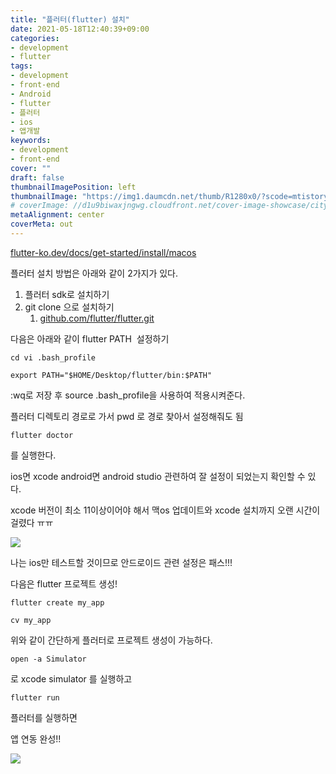 ```yaml
---
title: "플러터(flutter) 설치"
date: 2021-05-18T12:40:39+09:00
categories: 
- development
- flutter
tags: 
- development
- front-end
- Android
- flutter
- 플러터
- ios
- 앱개발
keywords: 
- development
- front-end
cover: ""
draft: false
thumbnailImagePosition: left
thumbnailImage: "https://img1.daumcdn.net/thumb/R1280x0/?scode=mtistory2&fname=https%3A%2F%2Fblog.kakaocdn.net%2Fdn%2FcvwEfZ%2FbtqIFw2Kt69%2FZrqh8pmu2fyrYUMWykbLwk%2Fimg.png"
# coverImage: //d1u9biwaxjngwg.cloudfront.net/cover-image-showcase/city.jpg
metaAlignment: center
coverMeta: out
---
```


[flutter-ko.dev/docs/get-started/install/macos](https://flutter-ko.dev/docs/get-started/install/macos)


플러터 설치 방법은 아래와 같이 2가지가 있다. 

1.  플러터 sdk로 설치하기 
2.  git clone 으로 설치하기 
    1.  [github.com/flutter/flutter.git](https://github.com/flutter/flutter.git)

다음은 아래와 같이 flutter PATH  설정하기

```
cd vi .bash_profile
```

```
export PATH="$HOME/Desktop/flutter/bin:$PATH"
```

:wq로 저장 후 source .bash\_profile을 사용하여 적용시켜준다.

플러터 디렉토리 경로로 가서 pwd 로 경로 찾아서 설정해줘도 됨

```
flutter doctor 
```

를 실행한다.

ios면 xcode android면 android studio 관련하여 잘 설정이 되었는지 확인할 수 있다. 

xcode 버전이 최소 11이상이어야 해서 맥os 업데이트와 xcode 설치까지 오랜 시간이 걸렸다 ㅠㅠ

![](https://img1.daumcdn.net/thumb/R1280x0/?scode=mtistory2&fname=https%3A%2F%2Fblog.kakaocdn.net%2Fdn%2FbzWjbD%2FbtqIrtUywhh%2FiIIFlKx57k8ecdE1ZdvUz1%2Fimg.png)

나는 ios만 테스트할 것이므로 안드로이드 관련 설정은 패스!!!

다음은 flutter 프로젝트 생성!

```
flutter create my_app

cv my_app
```

위와 같이 간단하게 플러터로 프로젝트 생성이 가능하다. 

```
open -a Simulator
```

로 xcode simulator 를 실행하고 

```
flutter run
```

플러터를 실행하면 

앱 연동 완성!!

![](https://img1.daumcdn.net/thumb/R1280x0/?scode=mtistory2&fname=https%3A%2F%2Fblog.kakaocdn.net%2Fdn%2FcvwEfZ%2FbtqIFw2Kt69%2FZrqh8pmu2fyrYUMWykbLwk%2Fimg.png)